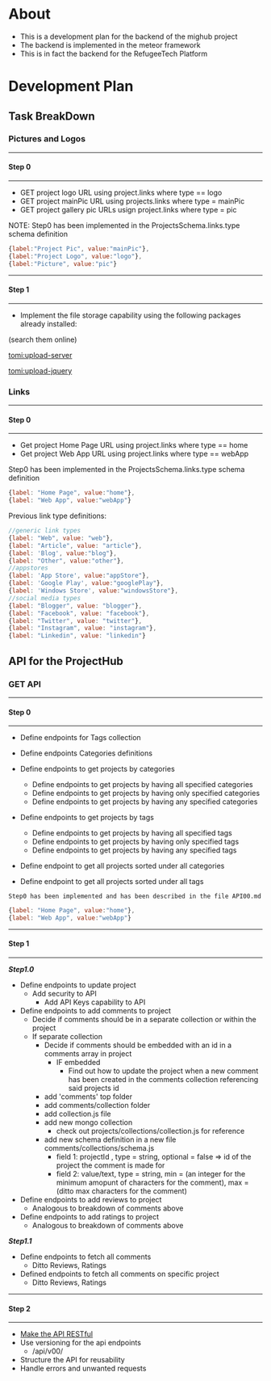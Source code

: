# About

- This is a development plan for the backend of the mighub project
- The backend is implemented in the meteor framework
- This is in fact the backend for the RefugeeTech Platform

# Development Plan

## Task BreakDown

### Pictures and Logos
------
#### Step 0
------
- GET project logo URL using project.links where type == logo
- GET project mainPic URL using projects.links where type = mainPic
- GET project gallery pic URLs usign project.links where type = pic

NOTE:
Step0 has been implemented in the ProjectsSchema.links.type schema definition
```javascript
{label:"Project Pic", value:"mainPic"},
{label:"Project Logo", value:"logo"},
{label:"Picture", value:"pic"}
```
----
#### Step 1
----
- Implement the file storage capability using the following packages already installed: 

(search them online)


[tomi:upload-server](https://github.com/tomitrescak/meteor-uploads)

[tomi:upload-jquery](https://github.com/tomitrescak/meteor-tomi-upload-jquery)


### Links
-----
#### Step 0
-----
- Get project Home Page URL using project.links where type == home
- Get project Web App URL using project.links where type == webApp

Step0 has been implemented in the ProjectsSchema.links.type schema definition
```javascript
{label: "Home Page", value:"home"},
{label: "Web App", value:"webApp"}
```

Previous link type definitions:
```javascript
//generic link types
{label: "Web", value: "web"},
{label: "Article", value: "article"},
{label: 'Blog', value:"blog"},
{label: "Other", value:"other"},
//appstores
{label: 'App Store', value:"appStore"},
{label: 'Google Play', value:"googlePlay"},
{label: 'Windows Store', value:"windowsStore"},
//social media types
{label: "Blogger", value: "blogger"},
{label: "Facebook", value: "facebook"},
{label: "Twitter", value: "twitter"},
{label: "Instagram", value: "instagram"},
{label: "Linkedin", value: "linkedin"}
```


## API for the ProjectHub
### GET API
----
#### Step 0
----

- Define endpoints for Tags collection

- Define endpoints Categories definitions

- Define endpoints to get projects by categories
  - Define endpoints to get projects by having all specified categories
  - Define endpoints to get projects by having only specified categories
  - Define endpoints to get projects by having any specified categories
- Define endpoints to get projects by tags
  - Define endpoints to get projects by having all specified tags
  - Define endpoints to get projects by having only specified tags
  - Define endpoints to get projects by having any specified tags
- Define endpoint to get all projects sorted under all categories
- Define endpoint to get all projects sorted under all tags


```Step0 has been implemented and has been described in the file API00.md```

```javascript
{label: "Home Page", value:"home"},
{label: "Web App", value:"webApp"}
```
----
#### Step 1
----

___Step1.0___
- Define endpoints to update project
  - Add security to API
    - Add API Keys capability to API
- Define endpoints to add comments to project
  - Decide if comments should be in a separate collection or within the project
  - If separate collection
    - Decide if comments should be embedded with an id in a comments array in project
      - IF embedded
        - Find out how to update the project when a new comment has been created in the comments collection referencing said projects id
    - add 'comments' top folder
    - add comments/collection folder
    - add collection.js file
    - add new mongo collection
      - check out projects/collections/collection.js for reference
    - add new schema definition in a new file comments/collections/schema.js
      - field 1: projectId , type = string, optional = false => id of the project the comment is made for
      - field 2: value/text, type = string, min = (an integer for the minimum amopunt of characters for the comment), max = (ditto max characters for the comment) 
- Define endpoints to add reviews to project
  - Analogous to breakdown of comments above
- Define endpoints to add ratings to project
  - Analogous to breakdown of comments above

___Step1.1___
- Define endpoints to fetch all comments
  - Ditto Reviews, Ratings
- Defined endpoints to fetch all comments on specific project
  - Ditto Reviews, Ratings

----
#### Step 2
----

- [Make the API RESTful](https://themeteorchef.com/recipes/writing-an-api/)
- Use versioning for the api endpoints
  - /api/v00/
- Structure the API for reusability
- Handle errors and unwanted requests

  
 
  